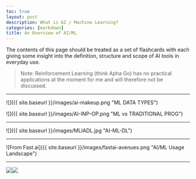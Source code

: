 ```yaml
---
toc: true
layout: post
description: What is AI / Machine Learning?
categories: [markdown]
title: An Overview of AI/ML
---
```

The contents of this page should be treated as a set of flashcards with each giving some insight into the definition, structure and scope of AI tools in everyday use. 
> Note: Reinforcement Learning (think Apha Go) has no practical applications at the moment for me and will therefore not be discussed.

---

![]({{ site.baseurl }}/images/ai-makeup.png "ML DATA TYPES")



![]({{ site.baseurl }}/images/AI-INP-OP.png "ML vs TRADITIONAL PROG")

---

![]({{ site.baseurl }}/images/MLIADL.jpg "AI-ML-DL")

---

![From Fast.ai]({{ site.baseurl }}/images/fastai-avenues.png "AI/ML Usage Landscape")

---

![]({{site.baseurl}}/images/aero-robot-with-logo-small.png)![]({{site.baseurl}}/images/onpointai-logo-small.png)

